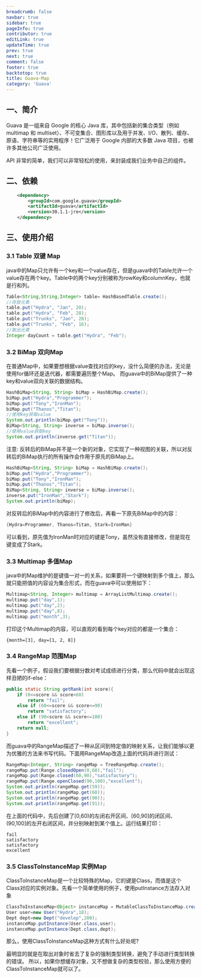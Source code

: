 ```yaml
---
breadcrumb: false
navbar: true
sidebar: true
pageInfo: true
contributor: true
editLink: true
updateTime: true
prev: true
next: true
comment: false
footer: true
backtotop: true
title: Guava-Map
category: 'Guava'
---
```


## 一、简介

Guava 是一组来自 Google 的核心 Java 库，其中包括新的集合类型（例如 multimap 和 multiset）、不可变集合、图形库以及用于并发、I/O、散列、缓存、原语、字符串等的实用程序！它广泛用于 Google
内部的大多数 Java 项目，也被许多其他公司广泛使用。


API 非常的简单，我们可以非常轻松的使用，来封装成我们业务中自己的组件。

## 二、依赖

```xml 
    <dependency>
        <groupId>com.google.guava</groupId>
        <artifactId>guava</artifactId>
        <version>30.1.1-jre</version>
    </dependency>
```

## 三、使用介绍

### 3.1 Table 双键 Map

java中的Map只允许有一个key和一个value存在，但是guava中的Table允许一个value存在两个key。Table中的两个key分别被称为rowKey和columnKey，也就是行和列。

```java 
Table<String,String,Integer> table= HashBasedTable.create();
//存放元素
table.put("Hydra", "Jan", 20);
table.put("Hydra", "Feb", 28);
table.put("Trunks", "Jan", 28);
table.put("Trunks", "Feb", 16);
//取出元素
Integer dayCount = table.get("Hydra", "Feb");
```

### 3.2 BiMap 双向Map

在普通Map中，如果要想根据value查找对应的key，没什么简便的办法，无论是使用for循环还是迭代器，都需要遍历整个Map。
而guava中的BiMap提供了一种key和value双向关联的数据结构。

```java {7}
HashBiMap<String, String> biMap = HashBiMap.create();
biMap.put("Hydra","Programmer");
biMap.put("Tony","IronMan");
biMap.put("Thanos","Titan");
//使用key获取value
System.out.println(biMap.get("Tony"));
BiMap<String, String> inverse = biMap.inverse();
//使用value获取key
System.out.println(inverse.get("Titan"));
```

注意: 反转后的BiMap并不是一个新的对象，它实现了一种视图的关联，所以对反转后的BiMap执行的所有操作会作用于原先的BiMap上。

```java 
HashBiMap<String, String> biMap = HashBiMap.create();
biMap.put("Hydra","Programmer");
biMap.put("Tony","IronMan");
biMap.put("Thanos","Titan");
BiMap<String, String> inverse = biMap.inverse();
inverse.put("IronMan","Stark");
System.out.println(biMap);
```
对反转后的BiMap中的内容进行了修改后，再看一下原先BiMap中的内容：

```java 
{Hydra=Programmer, Thanos=Titan, Stark=IronMan}
```
可以看到，原先值为IronMan时对应的键是Tony，虽然没有直接修改，但是现在键变成了Stark。



### 3.3 Multimap 多值Map

java中的Map维护的是键值一对一的关系，如果要将一个键映射到多个值上，那么就只能把值的内容设为集合形式，而在guava中可以使用如下：

```java 
Multimap<String, Integer> multimap = ArrayListMultimap.create();
multimap.put("day",1);
multimap.put("day",2);
multimap.put("day",8);
multimap.put("month",3);
```

打印这个Multimap的内容，可以直观的看到每个key对应的都是一个集合：

``` 
{month=[3], day=[1, 2, 8]}
```

### 3.4 RangeMap 范围Map

先看一个例子，假设我们要根据分数对考试成绩进行分类，那么代码中就会出现这样丑陋的if-else：

```java 
public static String getRank(int score){
    if (0<=score && score<60)
        return "fail";
    else if (60<=score && score<=90)
        return "satisfactory";
    else if (90<score && score<=100)
        return "excellent";
    return null;
}
```

而guava中的RangeMap描述了一种从区间到特定值的映射关系，让我们能够以更为优雅的方法来书写代码。下面用RangeMap改造上面的代码并进行测试：

```java 
RangeMap<Integer, String> rangeMap = TreeRangeMap.create();
rangeMap.put(Range.closedOpen(0,60),"fail");
rangeMap.put(Range.closed(60,90),"satisfactory");
rangeMap.put(Range.openClosed(90,100),"excellent");
System.out.println(rangeMap.get(59));
System.out.println(rangeMap.get(60));
System.out.println(rangeMap.get(90));
System.out.println(rangeMap.get(91));
```

在上面的代码中，先后创建了[0,60)的左闭右开区间、[60,90]的闭区间、(90,100]的左开右闭区间，并分别映射到某个值上。运行结果打印：

``` 
fail
satisfactory
satisfactory
excellent
```

### 3.5 ClassToInstanceMap 实例Map

ClassToInstanceMap是一个比较特殊的Map，它的键是Class，而值是这个Class对应的实例对象。先看一个简单使用的例子，使用putInstance方法存入对象

```java 
ClassToInstanceMap<Object> instanceMap = MutableClassToInstanceMap.create();
User user=new User("Hydra",18);
Dept dept=new Dept("develop",200);
instanceMap.putInstance(User.class,user);
instanceMap.putInstance(Dept.class,dept);
```
那么，使用ClassToInstanceMap这种方式有什么好处呢?

最明显的就是在取出对象时省去了复杂的强制类型转换，避免了手动进行类型转换的错误。
所以，如果你想缓存对象，又不想做复杂的类型校验，那么使用方便的ClassToInstanceMap就可以了。
